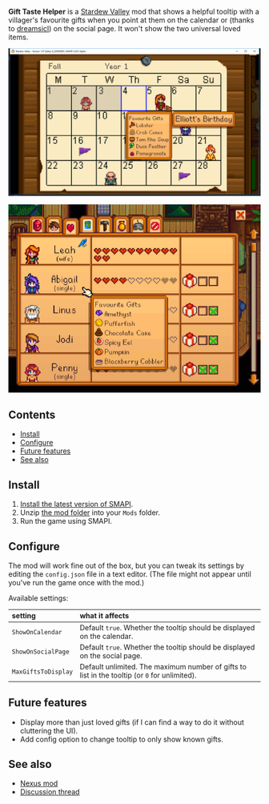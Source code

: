 **Gift Taste Helper** is a [Stardew Valley](http://stardewvalley.net/) mod that shows a helpful
tooltip with a villager's favourite gifts when you point at them on the calendar or (thanks to
[dreamsicl](https://github.com/dreamsicl)) on the social page. It won't show the two universal
loved items.

![Calendar preview image](images/calendar_example.png?raw=true)

![Social page preview image](images/social_page_example.png?raw=true)

## Contents
* [Install](#install)
* [Configure](#configure)
* [Future features](#future-features)
* [See also](#see-also)

## Install
1. [Install the latest version of SMAPI](https://github.com/Pathoschild/SMAPI/releases).
2. Unzip [the mod folder](https://github.com/tstaples/GiftTasteHelper/releases) into your `Mods` folder.
3. Run the game using SMAPI.

## Configure
The mod will work fine out of the box, but you can tweak its settings by editing the `config.json`
file in a text editor. (The file might not appear until you've run the game once with the mod.)

Available settings:

setting           | what it affects
:---------------- | :------------------
`ShowOnCalendar` | Default `true`. Whether the tooltip should be displayed on the calendar.
`ShowOnSocialPage` | Default `true`. Whether the tooltip should be displayed on the social page.
`MaxGiftsToDisplay` | Default unlimited. The maximum number of gifts to list in the tooltip (or `0` for unlimited).

## Future features
* Display more than just loved gifts (if I can find a way to do it without cluttering the UI).
* Add config option to change tooltip to only show known gifts.

## See also
* [Nexus mod](http://www.nexusmods.com/stardewvalley/mods/229)
* [Discussion thread](http://community.playstarbound.com/threads/npc-gift-taste-helper.112180/)
